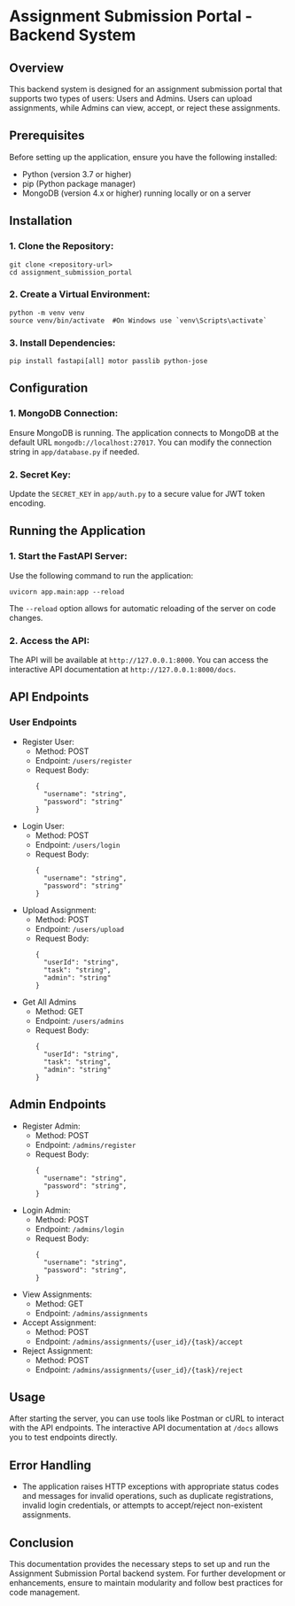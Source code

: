 
# Assignment Submission Portal - Backend System 

## Overview
This backend system is designed for an assignment submission portal that supports two types of users: Users and Admins. Users can upload assignments, while Admins can view, accept, or reject these assignments.

## Prerequisites
Before setting up the application, ensure you have the following installed:

- Python (version 3.7 or higher)
- pip (Python package manager)
- MongoDB (version 4.x or higher) running locally or on a server

## Installation
### 1. Clone the Repository:
```
git clone <repository-url> 
cd assignment_submission_portal
```
### 2. Create a Virtual Environment:
```
python -m venv venv
source venv/bin/activate  #On Windows use `venv\Scripts\activate`
```
### 3. Install Dependencies:
```
pip install fastapi[all] motor passlib python-jose
```

## Configuration
### 1. MongoDB Connection:
Ensure MongoDB is running. The application connects to MongoDB at the default URL ```mongodb://localhost:27017```. You can modify the connection string in ```app/database.py``` if needed.
### 2. Secret Key:
Update the ```SECRET_KEY``` in ```app/auth.py``` to a secure value for JWT token encoding.

## Running the Application
### 1. Start the FastAPI Server:
Use the following command to run the application:
```
uvicorn app.main:app --reload
```
The ```--reload``` option allows for automatic reloading of the server on code changes.
### 2. Access the API:
The API will be available at ```http://127.0.0.1:8000```. You can access the interactive API documentation at ```http://127.0.0.1:8000/docs```.

## API Endpoints
### User Endpoints
- Register User:
   - Method: POST
   - Endpoint: ```/users/register```
   - Request Body:
     ```
     {
       "username": "string",
       "password": "string"
     }
     ```
- Login User:
   - Method: POST
   - Endpoint: ```/users/login```
   - Request Body:
     ```
     {
       "username": "string",
       "password": "string"
     }
     ```
- Upload Assignment:
   - Method: POST
   - Endpoint: ```/users/upload```
   - Request Body:
     ```
     {
       "userId": "string",
       "task": "string",
       "admin": "string"
     }
     ```
- Get All Admins
   - Method: GET
   - Endpoint: ```/users/admins```
   - Request Body:
     ```
     {
       "userId": "string",
       "task": "string",
       "admin": "string"
     }
     ```

## Admin Endpoints
- Register Admin:
   - Method: POST
   - Endpoint: ```/admins/register```
   - Request Body:
     ```
     {
       "username": "string",
       "password": "string",
     }
     ```
- Login Admin:
   - Method: POST
   - Endpoint: ```/admins/login```
   - Request Body:
     ```
     {
       "username": "string",
       "password": "string",
     }
     ```
- View Assignments:
   - Method: GET
   - Endpoint: ```/admins/assignments```
- Accept Assignment:
   - Method: POST
   - Endpoint: ```/admins/assignments/{user_id}/{task}/accept```
- Reject Assignment:
   - Method: POST
   - Endpoint: ```/admins/assignments/{user_id}/{task}/reject```

## Usage
After starting the server, you can use tools like Postman or cURL to interact with the API endpoints. The interactive API documentation at ```/docs``` allows you to test endpoints directly.
## Error Handling
- The application raises HTTP exceptions with appropriate status codes and messages for invalid operations, such as duplicate registrations, invalid login credentials, or attempts to accept/reject non-existent assignments.
## Conclusion
This documentation provides the necessary steps to set up and run the Assignment Submission Portal backend system. For further development or enhancements, ensure to maintain modularity and follow best practices for code management.


